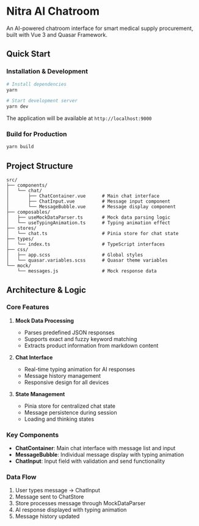 # Nitra AI Chatroom

An AI-powered chatroom interface for smart medical supply procurement, built with Vue 3 and Quasar Framework.

## Quick Start

### Installation & Development

```bash
# Install dependencies
yarn

# Start development server
yarn dev
```

The application will be available at `http://localhost:9000`

### Build for Production

```bash
yarn build
```

## Project Structure

```
src/
├── components/
│   └── chat/
│       ├── ChatContainer.vue      # Main chat interface
│       ├── ChatInput.vue          # Message input component
│       └── MessageBubble.vue      # Message display component
├── composables/
│   ├── useMockDataParser.ts       # Mock data parsing logic
│   └── useTypingAnimation.ts      # Typing animation effect
├── stores/
│   └── chat.ts                    # Pinia store for chat state
├── types/
│   └── index.ts                   # TypeScript interfaces
├── css/
│   ├── app.scss                   # Global styles
│   └── quasar.variables.scss      # Quasar theme variables
└── mock/
    └── messages.js                # Mock response data
```

## Architecture & Logic

### Core Features

1. **Mock Data Processing**
   - Parses predefined JSON responses
   - Supports exact and fuzzy keyword matching
   - Extracts product information from markdown content

2. **Chat Interface**
   - Real-time typing animation for AI responses
   - Message history management
   - Responsive design for all devices

3. **State Management**
   - Pinia store for centralized chat state
   - Message persistence during session
   - Loading and thinking states

### Key Components

- **ChatContainer**: Main chat interface with message list and input
- **MessageBubble**: Individual message display with typing animation
- **ChatInput**: Input field with validation and send functionality

### Data Flow

1. User types message → ChatInput
2. Message sent to ChatStore
3. Store processes message through MockDataParser
4. AI response displayed with typing animation
5. Message history updated
